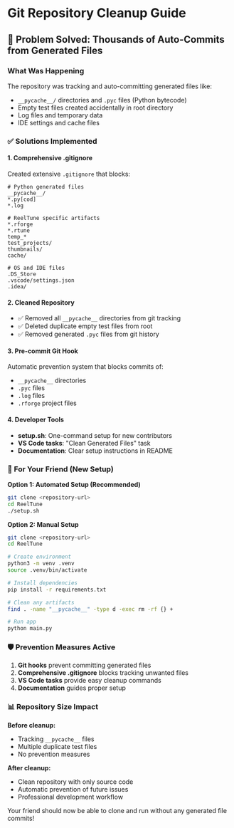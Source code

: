 # Git Repository Cleanup Guide

## 🚨 Problem Solved: Thousands of Auto-Commits from Generated Files

### What Was Happening
The repository was tracking and auto-committing generated files like:
- `__pycache__/` directories and `.pyc` files (Python bytecode)
- Empty test files created accidentally in root directory
- Log files and temporary data
- IDE settings and cache files

### ✅ Solutions Implemented

#### 1. **Comprehensive .gitignore**
Created extensive `.gitignore` that blocks:
```
# Python generated files
__pycache__/
*.py[cod]
*.log

# ReelTune specific artifacts  
*.rforge
*.rtune
temp_*
test_projects/
thumbnails/
cache/

# OS and IDE files
.DS_Store
.vscode/settings.json
.idea/
```

#### 2. **Cleaned Repository**
- ✅ Removed all `__pycache__` directories from git tracking
- ✅ Deleted duplicate empty test files from root
- ✅ Removed generated `.pyc` files from git history

#### 3. **Pre-commit Git Hook**
Automatic prevention system that blocks commits of:
- `__pycache__` directories
- `.pyc` files  
- `.log` files
- `.rforge` project files

#### 4. **Developer Tools**
- **setup.sh**: One-command setup for new contributors
- **VS Code tasks**: "Clean Generated Files" task
- **Documentation**: Clear setup instructions in README

### 🔧 For Your Friend (New Setup)

**Option 1: Automated Setup (Recommended)**
```bash
git clone <repository-url>
cd ReelTune
./setup.sh
```

**Option 2: Manual Setup**
```bash
git clone <repository-url>
cd ReelTune

# Create environment
python3 -m venv .venv
source .venv/bin/activate

# Install dependencies
pip install -r requirements.txt

# Clean any artifacts
find . -name "__pycache__" -type d -exec rm -rf {} +

# Run app
python main.py
```

### 🛡️ Prevention Measures Active

1. **Git hooks** prevent committing generated files
2. **Comprehensive .gitignore** blocks tracking unwanted files
3. **VS Code tasks** provide easy cleanup commands
4. **Documentation** guides proper setup

### 📊 Repository Size Impact

**Before cleanup:**
- Tracking `__pycache__` files
- Multiple duplicate test files
- No prevention measures

**After cleanup:**
- Clean repository with only source code
- Automatic prevention of future issues
- Professional development workflow

Your friend should now be able to clone and run without any generated file commits!
